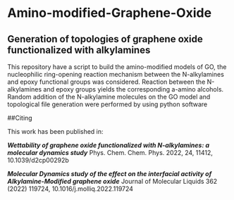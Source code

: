 # Amino-modified-Graphene-Oxide
## Generation of topologies of graphene oxide functionalized with alkylamines
This repository have a script to build the amino-modified models of GO, the nucleophilic ring-opening reaction mechanism between the N-alkylamines and epoxy functional groups was considered. Reaction between the N-alkylamines and epoxy groups yields the corresponding a-amino alcohols. Random addition of the N-alkylamine molecules on the GO model and topological file generation were performed by using python software


##Citing

This work has been published in:

***Wettability of graphene oxide functionalized with N-alkylamines: a molecular dynamics study***
Phys. Chem. Chem. Phys. 2022, 24, 11412, 10.1039/d2cp00292b

***Molecular Dynamics study of the effect on the interfacial activity of Alkylamine-Modified graphene oxide***
Journal of Molecular Liquids 362 (2022) 119724, 10.1016/j.molliq.2022.119724
